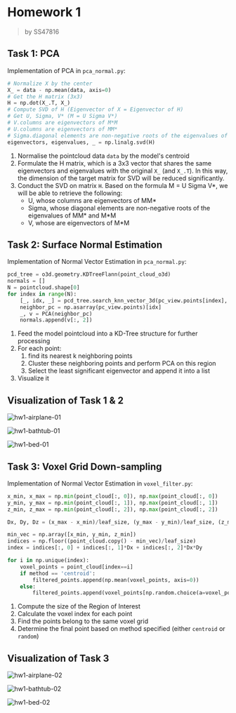 # Homework 1

> by SS47816



## Task 1: PCA

Implementation of PCA in `pca_normal.py`:
```python
# Normalize X by the center
X_ = data - np.mean(data, axis=0)
# Get the H matrix (3x3)
H = np.dot(X_.T, X_)
# Compute SVD of H (Eigenvector of X = Eigenvector of H)
# Get U, Sigma, V* (M = U Sigma V*)
# V.columns are eigenvectors of M*M
# U.columns are eigenvectors of MM*
# Sigma.diagonal elements are non-negative roots of the eigenvalues of MM* and M*M
eigenvectors, eigenvalues, _ = np.linalg.svd(H)
```

1. Normalise the pointcloud data `data` by the model's centroid
2. Formulate the H matrix, which is a 3x3 vector that shares the same eigenvectors and eigenvalues with the original `X_` (and `X_.T`). In this way, the dimension of the target matrix for SVD will be reduced significantly.
3. Conduct the SVD on matrix `H`. Based on the formula M = U Sigma V*, we will be able to retrieve the following:
    * U, whose columns are eigenvectors of MM*
    * Sigma, whose diagonal elements are non-negative roots of the eigenvalues of MM* and M*M
    * V, whose are eigenvectors of M*M



## Task 2: Surface Normal Estimation

Implementation of Normal Vector Estimation in `pca_normal.py`:
```python
pcd_tree = o3d.geometry.KDTreeFlann(point_cloud_o3d)
normals = []
N = pointcloud.shape[0]
for index in range(N):
    [_, idx, _] = pcd_tree.search_knn_vector_3d(pc_view.points[index], 21)
    neighbor_pc = np.asarray(pc_view.points)[idx]
    _, v = PCA(neighbor_pc)
    normals.append(v[:, 2])
```

1. Feed the model pointcloud into a KD-Tree structure for further processing
2. For each point:
   1. find its nearest k neighboring points
   2. Cluster these neighboring points and perform PCA on this region
   3. Select the least significant eigenvector and append it into a list
3. Visualize it

## Visualization of Task 1 & 2

![hw1-airplane-01](pics/hw1-airplane-01.png)

![hw1-bathtub-01](pics/hw1-bathtub-01.png)

![hw1-bed-01](pics/hw1-bed-01.png)

## Task 3: Voxel Grid Down-sampling

Implementation of Normal Vector Estimation in `voxel_filter.py`:

```python
x_min, x_max = np.min(point_cloud[:, 0]), np.max(point_cloud[:, 0])
y_min, y_max = np.min(point_cloud[:, 1]), np.max(point_cloud[:, 1])
z_min, z_max = np.min(point_cloud[:, 2]), np.max(point_cloud[:, 2])

Dx, Dy, Dz = (x_max - x_min)/leaf_size, (y_max - y_min)/leaf_size, (z_max - z_min)/leaf_size

min_vec = np.array([x_min, y_min, z_min])
indices = np.floor((point_cloud.copy() - min_vec)/leaf_size)
index = indices[:, 0] + indices[:, 1]*Dx + indices[:, 2]*Dx*Dy

for i in np.unique(index):
    voxel_points = point_cloud[index==i]
    if method == 'centroid':
        filtered_points.append(np.mean(voxel_points, axis=0))
    else:
        filtered_points.append(voxel_points[np.random.choice(a=voxel_points.shape[0])])
```

1. Compute the size of the Region of Interest
2. Calculate the voxel index for each point
3. Find the points belong to the same voxel grid
4. Determine the final point based on method specified (either `centroid` or `random`)

## Visualization of Task 3

![hw1-airplane-02](pics/hw1-airplane-02.png)

![hw1-bathtub-02](pics/hw1-bathtub-02.png)

![hw1-bed-02](pics/hw1-bed-02.png)